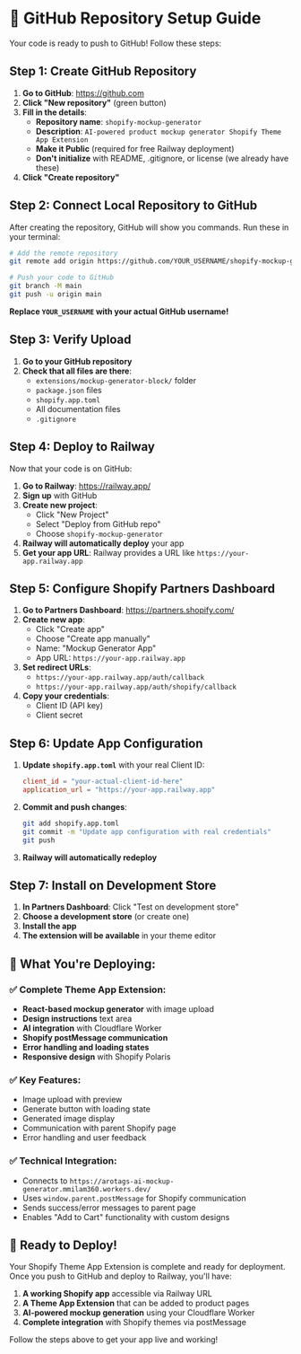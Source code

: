 # 🚀 GitHub Repository Setup Guide

Your code is ready to push to GitHub! Follow these steps:

## Step 1: Create GitHub Repository

1. **Go to GitHub**: https://github.com
2. **Click "New repository"** (green button)
3. **Fill in the details**:
   - **Repository name**: `shopify-mockup-generator`
   - **Description**: `AI-powered product mockup generator Shopify Theme App Extension`
   - **Make it Public** (required for free Railway deployment)
   - **Don't initialize** with README, .gitignore, or license (we already have these)
4. **Click "Create repository"**

## Step 2: Connect Local Repository to GitHub

After creating the repository, GitHub will show you commands. Run these in your terminal:

```bash
# Add the remote repository
git remote add origin https://github.com/YOUR_USERNAME/shopify-mockup-generator.git

# Push your code to GitHub
git branch -M main
git push -u origin main
```

**Replace `YOUR_USERNAME` with your actual GitHub username!**

## Step 3: Verify Upload

1. **Go to your GitHub repository**
2. **Check that all files are there**:
   - `extensions/mockup-generator-block/` folder
   - `package.json` files
   - `shopify.app.toml`
   - All documentation files
   - `.gitignore`

## Step 4: Deploy to Railway

Now that your code is on GitHub:

1. **Go to Railway**: https://railway.app/
2. **Sign up** with GitHub
3. **Create new project**:
   - Click "New Project"
   - Select "Deploy from GitHub repo"
   - Choose `shopify-mockup-generator`
4. **Railway will automatically deploy** your app
5. **Get your app URL**: Railway provides a URL like `https://your-app.railway.app`

## Step 5: Configure Shopify Partners Dashboard

1. **Go to Partners Dashboard**: https://partners.shopify.com/
2. **Create new app**:
   - Click "Create app"
   - Choose "Create app manually"
   - Name: "Mockup Generator App"
   - App URL: `https://your-app.railway.app`
3. **Set redirect URLs**:
   - `https://your-app.railway.app/auth/callback`
   - `https://your-app.railway.app/auth/shopify/callback`
4. **Copy your credentials**:
   - Client ID (API key)
   - Client secret

## Step 6: Update App Configuration

1. **Update `shopify.app.toml`** with your real Client ID:
   ```toml
   client_id = "your-actual-client-id-here"
   application_url = "https://your-app.railway.app"
   ```

2. **Commit and push changes**:
   ```bash
   git add shopify.app.toml
   git commit -m "Update app configuration with real credentials"
   git push
   ```

3. **Railway will automatically redeploy**

## Step 7: Install on Development Store

1. **In Partners Dashboard**: Click "Test on development store"
2. **Choose a development store** (or create one)
3. **Install the app**
4. **The extension will be available** in your theme editor

## 🎯 **What You're Deploying:**

### ✅ **Complete Theme App Extension:**
- **React-based mockup generator** with image upload
- **Design instructions** text area
- **AI integration** with Cloudflare Worker
- **Shopify postMessage communication**
- **Error handling and loading states**
- **Responsive design** with Shopify Polaris

### ✅ **Key Features:**
- Image upload with preview
- Generate button with loading state
- Generated image display
- Communication with parent Shopify page
- Error handling and user feedback

### ✅ **Technical Integration:**
- Connects to `https://arotags-ai-mockup-generator.mmilam360.workers.dev/`
- Uses `window.parent.postMessage` for Shopify communication
- Sends success/error messages to parent page
- Enables "Add to Cart" functionality with custom designs

## 🚀 **Ready to Deploy!**

Your Shopify Theme App Extension is complete and ready for deployment. Once you push to GitHub and deploy to Railway, you'll have:

1. **A working Shopify app** accessible via Railway URL
2. **A Theme App Extension** that can be added to product pages
3. **AI-powered mockup generation** using your Cloudflare Worker
4. **Complete integration** with Shopify themes via postMessage

Follow the steps above to get your app live and working!

